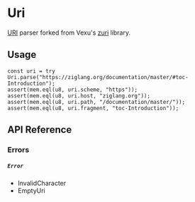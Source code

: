 # Uri

[URI](https://en.wikipedia.org/wiki/Uniform_Resource_Identifier) parser forked from Vexu's [zuri](https://github.com/Vexu/zuri) library.


## Usage

```Zig
const uri = try Uri.parse("https://ziglang.org/documentation/master/#toc-Introduction");
assert(mem.eql(u8, uri.scheme, "https"));
assert(mem.eql(u8, uri.host, "ziglang.org"));
assert(mem.eql(u8, uri.path, "/documentation/master/"));
assert(mem.eql(u8, uri.fragment, "toc-Introduction"));
```


## API Reference

### Errors

##### `Error`

- InvalidCharacter
- EmptyUri
